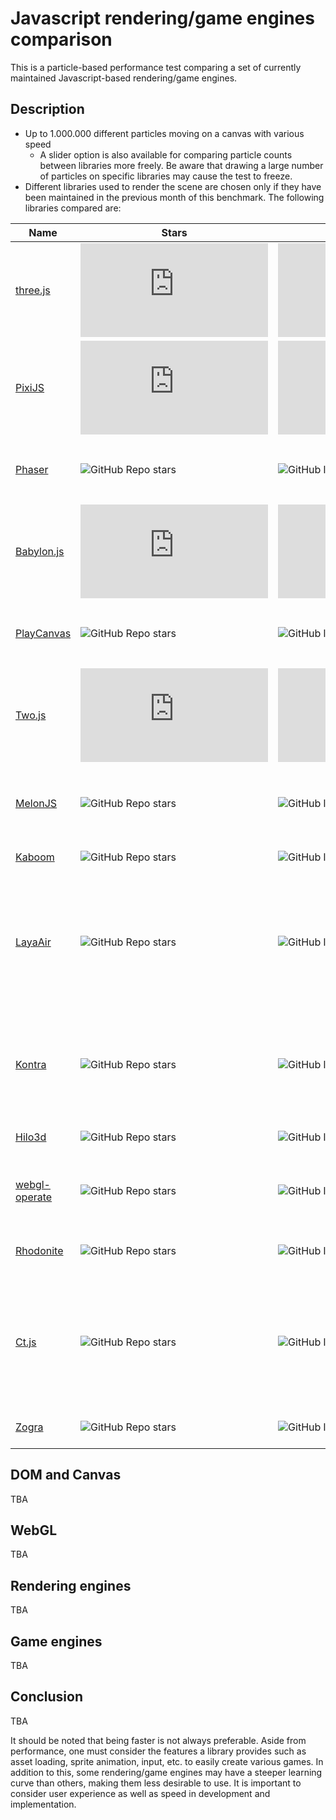 # Javascript rendering/game engines comparison

This is a particle-based performance test comparing a set of currently maintained Javascript-based rendering/game engines.

## Description

- Up to 1.000.000 different particles moving on a canvas with various speed
  - A slider option is also available for comparing particle counts between libraries more freely. Be aware that drawing a large number of particles on specific libraries may cause the test to freeze.
- Different libraries used to render the scene are chosen only if they have been maintained in the previous month of this benchmark. The following libraries compared are:

| Name                                                          | Stars                                                                                | Last Commit                                                                                 | Description                                                                                                 |
| ------------------------------------------------------------- | ------------------------------------------------------------------------------------ | ------------------------------------------------------------------------------------------- | ----------------------------------------------------------------------------------------------------------- |
| [three.js](https://github.com/mrdoob/three.js)                | ![GitHub Repo stars](https://img.shields.io/github/stars/mrdoob/three.js)            | ![GitHub last commit](https://img.shields.io/github/last-commit/mrdoob/three.js)            | JavaScript 3D library                                                                                       |
| [PixiJS](https://github.com/pixijs/pixi.js)                   | ![GitHub Repo stars](https://img.shields.io/github/stars/pixijs/pixi.js)             | ![GitHub last commit](https://img.shields.io/github/last-commit/pixijs/pixi.js)             | Super fast HTML 5 2D rendering engine that uses webGL with canvas fallback                                  |
| [Phaser](https://github.com/photonstorm/phaser)               | ![GitHub Repo stars](https://img.shields.io/github/stars/photonstorm/phaser)         | ![GitHub last commit](https://img.shields.io/github/last-commit/photonstorm/phaser)         | A popular, polished, free HTML5 game framework.                                                             |
| [Babylon.js](https://github.com/BabylonJS/Babylon.js)         | ![GitHub Repo stars](https://img.shields.io/github/stars/BabylonJS/Babylon.js)       | ![GitHub last commit](https://img.shields.io/github/last-commit/BabylonJS/Babylon.js)       | a complete JavaScript framework for building 3D games with HTML 5 and WebGL                                 |
| [PlayCanvas](https://github.com/playcanvas/engine)            | ![GitHub Repo stars](https://img.shields.io/github/stars/playcanvas/engine)          | ![GitHub last commit](https://img.shields.io/github/last-commit/playcanvas/engine)          | JavaScript game engine built on WebGL and WebVR                                                             |
| [Two.js](https://github.com/jonobr1/two.js)                   | ![GitHub Repo stars](https://img.shields.io/github/stars/jonobr1/two.js)             | ![GitHub last commit](https://img.shields.io/github/last-commit/jonobr1/two.js)             | A renderer agnostic two-dimensional drawing api for the web.                                                |
| [MelonJS](https://github.com/melonjs/melonjs)                 | ![GitHub Repo stars](https://img.shields.io/github/stars/melonjs/melonjs)            | ![GitHub last commit](https://img.shields.io/github/last-commit/melonjs/melonjs)            | Can use Tiled Map Editor, the engine is declared "lightweight"                                              |
| [Kaboom](https://github.com/replit/kaboom)                    | ![GitHub Repo stars](https://img.shields.io/github/stars/replit/kaboom)              | ![GitHub last commit](https://img.shields.io/github/last-commit/replit/kaboom)              | JavaScript game library                                                                                     |
| [LayaAir](https://github.com/layabox/LayaAir)                 | ![GitHub Repo stars](https://img.shields.io/github/stars/layabox/LayaAir)            | ![GitHub last commit](https://img.shields.io/github/last-commit/layabox/LayaAir)            | LayaAir is an open-source 2D/3D engine. LayaAir Engine is designed for high performance games.              |
| [Kontra](https://github.com/straker/kontra)                   | ![GitHub Repo stars](https://img.shields.io/github/stars/straker/kontra)             | ![GitHub last commit](https://img.shields.io/github/last-commit/straker/kontra)             | A lightweight JavaScript gaming micro-library, optimized for js13kGames.                                    |
| [Hilo3d](https://github.com/hiloteam/Hilo3d)                  | ![GitHub Repo stars](https://img.shields.io/github/stars/hiloteam/Hilo3d)            | ![GitHub last commit](https://img.shields.io/github/last-commit/hiloteam/Hilo3d)            | a WebGL Rendering Engine.                                                                                   |
| [webgl-operate](https://github.com/cginternals/webgl-operate) | ![GitHub Repo stars](https://img.shields.io/github/stars/cginternals/webgl-operate)  | ![GitHub last commit](https://img.shields.io/github/last-commit/cginternals/webgl-operate)  | A TypeScript based WebGL rendering framework.                                                               |
| [Rhodonite](https://github.com/actnwit/RhodoniteTS)           | ![GitHub Repo stars](https://img.shields.io/github/stars/actnwit/RhodoniteTS)        | ![GitHub last commit](https://img.shields.io/github/last-commit/actnwit/RhodoniteTS)        | Rhodonite Web3D Library in TypeScript                                                                       |
| [Ct.js](https://github.com/ct-js/docs.ctjs.rocks)             | ![GitHub Repo stars](https://img.shields.io/github/stars/ct-js/docs.ctjs.rocks)      | ![GitHub last commit](https://img.shields.io/github/last-commit/ct-js/docs.ctjs.rocks)      | Ct.js is a full-blown 2D game engine that allows you to easily create games based on the PIXI.js framework. |
| [Zogra](https://github.com/SardineFish/zogra-renderer)        | ![GitHub Repo stars](https://img.shields.io/github/stars/SardineFish/zogra-renderer) | ![GitHub last commit](https://img.shields.io/github/last-commit/SardineFish/zogra-renderer) | A simple WebGL2 renderer.                                                                                   |

## DOM and Canvas

TBA

## WebGL

TBA

## Rendering engines

TBA

## Game engines

TBA

## Conclusion

TBA

It should be noted that being faster is not always preferable. Aside from performance, one must consider the features a library provides such as asset loading, sprite animation, input, etc. to easily create various games. In addition to this, some rendering/game engines may have a steeper learning curve than others, making them less desirable to use. It is important to consider user experience as well as speed in development and implementation.
